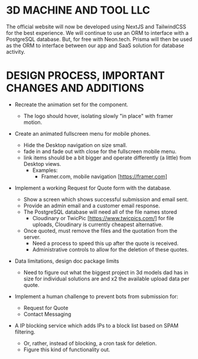 # 3D MACHINE AND TOOL LLC
The official website will now be developed using NextJS and TailwindCSS for the best experience.
We will continue to use an ORM to interface with a PostgreSQL database. But, for free with Neon.tech.
Prisma will then be used as the ORM to interface between our app and SaaS solution for database activity.

# DESIGN PROCESS, IMPORTANT CHANGES AND ADDITIONS
- Recreate the animation set for the <Hero/> component.
  - The logo should hover, isolating slowly "in place" with framer motion.

- Create an animated fullscreen menu for mobile phones.
  - Hide the Desktop navigation on size small.
  - fade in and fade out with close for the fullscreen mobile menu.
  - link items should be a bit bigger and operate differently (a little) from Desktop views.
    - Examples:
      - Framer.com, mobile navigation [https://framer.com]

- Implement a working Request for Quote form with the database.
  - Show a screen which shows successful submission and email sent.
  - Provide an admin email and a customer email response.
  - The PostgreSQL database will need all of the file names stored
    - Cloudinary or TwicPic [https://www.twicpics.com/] for file uploads, Cloudinary is currently cheapest alternative.
  - Once quoted, must remove the files and the quotation from the server.
    - Need a process to speed this up after the quote is received.
    - Administrative controls to allow for the deletion of these quotes.
- Data limitations, design doc package limits
  - Need to figure out what the biggest project in 3d models dad has in size for individual solutions are and x2 the available upload data per quote.

- Implement a human challenge to prevent bots from submission for:
  - Request for Quote
  - Contact Messaging

- A IP blocking service which adds IPs to a block list based on SPAM filtering.
  - Or, rather, instead of blocking, a cron task for deletion.
  - Figure this kind of functionality out.
